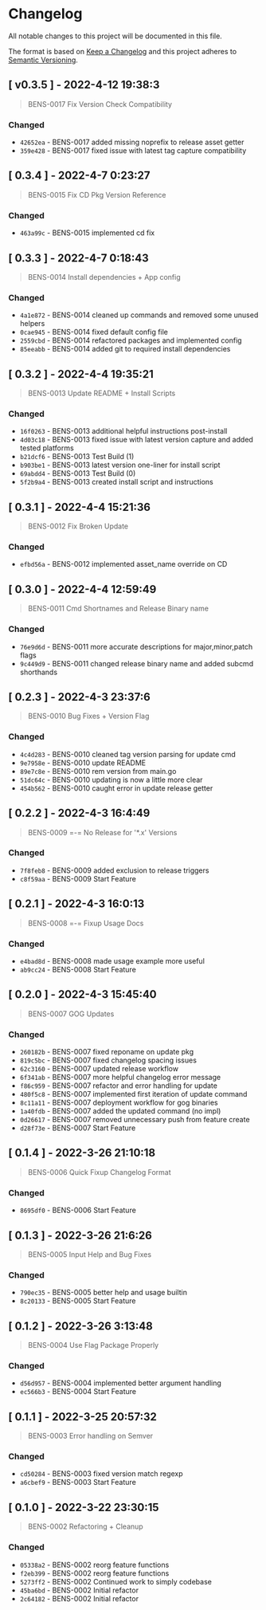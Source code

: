 
# Changelog
All notable changes to this project will be documented in this file.

The format is based on [Keep a Changelog](https://keepachangelog.com/en/1.0.0/)
and this project adheres to [Semantic Versioning](https://semver.org/spec/v2.0.0.html).




## [ v0.3.5 ] - 2022-4-12 19:38:3

> BENS-0017 Fix Version Check Compatibility

### Changed

- `42652ea` - BENS-0017 added missing noprefix to release asset getter
- `359e428` - BENS-0017 fixed issue with latest tag capture compatibility



## [ 0.3.4 ] - 2022-4-7 0:23:27

> BENS-0015 Fix CD Pkg Version Reference

### Changed

- `463a99c` - BENS-0015 implemented cd fix



## [ 0.3.3 ] - 2022-4-7 0:18:43

> BENS-0014 Install dependencies + App config

### Changed

- `4a1e872` - BENS-0014 cleaned up commands and removed some unused helpers
- `0cae945` - BENS-0014 fixed default config file
- `2559cbd` - BENS-0014 refactored packages and implemented config
- `85eeabb` - BENS-0014 added git to required install dependencies



## [ 0.3.2 ] - 2022-4-4 19:35:21

> BENS-0013 Update README + Install Scripts

### Changed

- `16f0263` - BENS-0013 additional helpful instructions post-install
- `4d03c18` - BENS-0013 fixed issue with latest version capture and added tested platforms
- `b21dcf6` - BENS-0013 Test Build (1)
- `b903be1` - BENS-0013 latest version one-liner for install script
- `69abdd4` - BENS-0013 Test Build (0)
- `5f2b9a4` - BENS-0013 created install script and instructions



## [ 0.3.1 ] - 2022-4-4 15:21:36

> BENS-0012 Fix Broken Update

### Changed

- `efbd56a` - BENS-0012 implemented asset_name override on CD



## [ 0.3.0 ] - 2022-4-4 12:59:49

> BENS-0011 Cmd Shortnames and Release Binary name

### Changed

- `76e9d6d` - BENS-0011 more accurate descriptions for major,minor,patch flags
- `9c449d9` - BENS-0011 changed release binary name and added subcmd shorthands



## [ 0.2.3 ] - 2022-4-3 23:37:6

> BENS-0010 Bug Fixes + Version Flag

### Changed

- `4c4d283` - BENS-0010 cleaned tag version parsing for update cmd
- `9e7958e` - BENS-0010 update README
- `89e7c8e` - BENS-0010 rem version from main.go
- `51dc64c` - BENS-0010 updating is now a little more clear
- `454b562` - BENS-0010 caught error in update release getter



## [ 0.2.2 ] - 2022-4-3 16:4:49

> BENS-0009 =-= No Release for '*.x' Versions

### Changed

- `7f8feb8` - BENS-0009 added exclusion to release triggers
- `c8f59aa` - BENS-0009 Start Feature



## [ 0.2.1 ] - 2022-4-3 16:0:13

> BENS-0008 =-= Fixup Usage Docs

### Changed

- `e4bad8d` - BENS-0008 made usage example more useful
- `ab9cc24` - BENS-0008 Start Feature



## [ 0.2.0 ] - 2022-4-3 15:45:40

> BENS-0007 GOG Updates

### Changed

- `260182b` - BENS-0007 fixed reponame on update pkg
- `819c5bc` - BENS-0007 fixed changelog spacing issues
- `62c3160` - BENS-0007 updated release workflow
- `6f341ab` - BENS-0007 more helpful changelog error message
- `f86c959` - BENS-0007 refactor and error handling for update
- `480f5c8` - BENS-0007 implemented first iteration of update command
- `8c11a11` - BENS-0007 deployment workflow for gog binaries
- `1a40fdb` - BENS-0007 added the updated command (no impl)
- `0d26617` - BENS-0007 removed unnecessary push from feature create
- `d28f73e` - BENS-0007 Start Feature



## [ 0.1.4 ] - 2022-3-26 21:10:18

> BENS-0006 Quick Fixup Changelog Format

### Changed

- `8695df0` - BENS-0006 Start Feature



## [ 0.1.3 ] - 2022-3-26 21:6:26

> BENS-0005 Input Help and Bug Fixes

### Changed

- `790ec35` - BENS-0005 better help and usage builtin
- `8c20133` - BENS-0005 Start Feature



## [ 0.1.2 ] - 2022-3-26 3:13:48

> BENS-0004 Use Flag Package Properly

### Changed

- `d56d957` - BENS-0004 implemented better argument handling
- `ec566b3` - BENS-0004 Start Feature



## [ 0.1.1 ] - 2022-3-25 20:57:32

> BENS-0003 Error handling on Semver

### Changed

- `cd50284` - BENS-0003 fixed version match regexp
- `a6cbef9` - BENS-0003 Start Feature



## [ 0.1.0 ] - 2022-3-22 23:30:15

> BENS-0002 Refactoring + Cleanup

### Changed

- `05338a2` - BENS-0002 reorg feature functions
- `f2eb399` - BENS-0002 reorg feature functions
- `5273ff2` - BENS-0002 Continued work to simply codebase
- `45ba6bd` - BENS-0002 Initial refactor
- `2c64182` - BENS-0002 Initial refactor